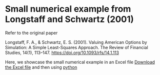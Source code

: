 # Small numerical example from Longstaff and Schwartz (2001)

Refer to the original paper

Longstaff, F. A., & Schwartz, E. S. (2001). Valuing American Options by Simulation: A Simple Least-Squares Approach. The Review of Financial Studies, 14(1), 113–147. https://doi.org/10.1093/rfs/14.1.113 

Here, we showcase the small numerical example in an Excel file [Download the Excel file](https://github.com/pletourneau-lsmc/SUPER_LSMC/raw/main/fundamental/L-S_small_example/L-S_small_example.xlsx)
and then using [python](https://github.com/pletourneau-lsmc/SUPER_LSMC/raw/main/fundamental/L-S_small_example/L-S_small_example.ipynb)
